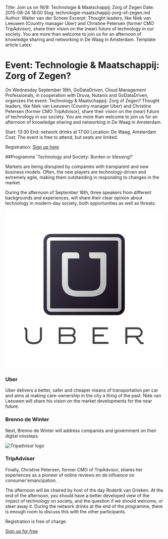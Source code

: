 Title: Join us on 16/9: Technologie & Maatschappij: Zorg of Zegen
Date: 2015-08-24 18:00
Slug: technologie-maatschappij-zorg-of-zegen.md
Author: Walter van der Scheer
Excerpt: Thought leaders, like Niek van Leeuwen (Country manager Uber) and Christine Petersen (former CMO TripAdvisor), share their vision on the (near) future of technology in our society. You are more than welcome to join us for an afternoon of knowledge sharing and networking in De Waag in Amsterdam.
Template: article
Latex:

# Event: Technologie & Maatschappij: Zorg of Zegen? 

On Wednesday September 16th, GoDataDriven, Cloud Management Professionals, in cooperation with Druva, Nutanix and GoDataDriven, organizes the event: Technology & Maatschappij: Zorg of Zegen? Thought leaders, like Niek van Leeuwen (Country manager Uber) and Christine Petersen (former CMO TripAdvisor), share their vision on the (near) future of technology in our society. You are more than welcome to join us for an afternoon of knowledge sharing and networking in De Waag in Amsterdam.

Start: 13:30
End: network drinks at 17:00 
Location: De Waag, Amsterdam
Cost: The event is free to attend, but seats are limited. 

Registration: [Sign up here](https://www.eventbrite.nl/e/tickets-technologie-maatschappij-zorg-of-zegen-17635190329?utm_campaign=order_confirm&utm_medium=email&ref=GoDataDriven&utm_source=GDDblog&utm_term=eventname)

##Programme 'Technology and Society: Burden or blessing?' 

Markets are being disrupted by companies with transparent and new business models. Often, the new players are technology-driven and extremely agile, making them outstanding in responding to changes in the market.

During the afternoon of September 16th, three speakers from different backgrounds and experiences, will share their clear opinion about technology in modern-day society, both opportunities as well as threats.

![Uber logo](/content/images/uber-logo.jpg)
### Uber
Uber delivers a better, safer and cheaper means of transportation per car and aims at making care-ownership in the city a thing of the past. Niek van Leeuwen will share his vision on the market developments for the near future. 

### Brenno de Winter
Next, Brenno de Winter will address companies and government on their digital missteps.

![Tripadvisor logo](/content/images/tripadvisor-logo.jpg)
### TripAdvisor
Finally, Christine Petersen, former CMO of TripAdvisor, shares her experiences as a pioneer of online reviews en de influence on consumer'emancipation.

The afternoon will be chaired by host of the day Roderik van Grieken. At the end of the afternoon, you should have a better developed view of the impact of technology on society, and the question if we should welcome, or steer away it. During the network drinks at the end of the programme, there is enough room to discuss this with the other participants.

Registration is free of charge.

[Sign up for free](https://www.eventbrite.nl/e/tickets-technologie-maatschappij-zorg-of-zegen-17635190329?utm_campaign=order_confirm&utm_medium=email&ref=GoDataDriven&utm_source=GDDblog&utm_term=eventname)
